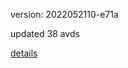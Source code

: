 version: 2022052110-e71a

updated 38 avds

[details](https://github.com/0x74f917491bfa7ebfa379/ali_avd_db/blob/master/change_log/2022/05/21/10/e71a.txt)